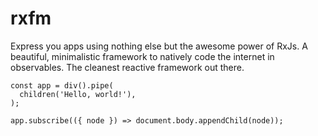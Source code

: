 # rxfm

Express you apps using nothing else but the awesome power of RxJs. A beautiful, minimalistic framework to natively code the internet in observables. The cleanest reactive framework out there.

```
const app = div().pipe(
  children('Hello, world!'),
);

app.subscribe(({ node }) => document.body.appendChild(node));
```
